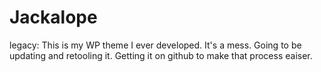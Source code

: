 # Jackalope
legacy: This is my WP theme I ever developed. It's a mess. Going to be updating and retooling it. Getting it on github to make that process eaiser. 
